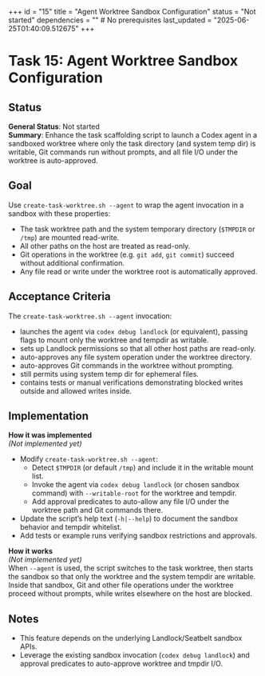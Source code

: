+++
id = "15"
title = "Agent Worktree Sandbox Configuration"
status = "Not started"
dependencies = "" # No prerequisites
last_updated = "2025-06-25T01:40:09.512675"
+++

# Task 15: Agent Worktree Sandbox Configuration

## Status

**General Status**: Not started  
**Summary**: Enhance the task scaffolding script to launch a Codex agent in a sandboxed worktree where only the task directory (and system temp dir) is writable, Git commands run without prompts, and all file I/O under the worktree is auto-approved.

## Goal

Use `create-task-worktree.sh --agent` to wrap the agent invocation in a sandbox with these properties:
- The task worktree path and the system temporary directory (`$TMPDIR` or `/tmp`) are mounted read-write.
- All other paths on the host are treated as read-only.
- Git operations in the worktree (e.g. `git add`, `git commit`) succeed without additional confirmation.
- Any file read or write under the worktree root is automatically approved.

## Acceptance Criteria

The `create-task-worktree.sh --agent` invocation:
- launches the agent via `codex debug landlock` (or equivalent), passing flags to mount only the worktree and tempdir as writable.
- sets up Landlock permissions so that all other host paths are read-only.
- auto-approves any file system operation under the worktree directory.
- auto-approves Git commands in the worktree without prompting.
- still permits using system temp dir for ephemeral files.
- contains tests or manual verifications demonstrating blocked writes outside and allowed writes inside.

## Implementation

**How it was implemented**  
*(Not implemented yet)*
- Modify `create-task-worktree.sh --agent`:
  - Detect `$TMPDIR` (or default `/tmp`) and include it in the writable mount list.
  - Invoke the agent via `codex debug landlock` (or chosen sandbox command) with `--writable-root` for the worktree and tempdir.
  - Add approval predicates to auto-allow any file I/O under the worktree path and Git commands there.
- Update the script’s help text (`-h|--help`) to document the sandbox behavior and tempdir whitelist.
- Add tests or example runs verifying sandbox restrictions and approvals.

**How it works**  
*(Not implemented yet)*  
When `--agent` is used, the script switches to the task worktree, then starts the sandbox so that only the worktree and the system tempdir are writable. Inside that sandbox, Git and other file operations under the worktree proceed without prompts, while writes elsewhere on the host are blocked.

## Notes

- This feature depends on the underlying Landlock/Seatbelt sandbox APIs.  
- Leverage the existing sandbox invocation (`codex debug landlock`) and approval predicates to auto-approve worktree and tmpdir I/O.
